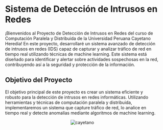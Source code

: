 # Sistema de Detección de Intrusos en Redes

¡Bienvenidos al Proyecto de Detección de Intrusos en Redes del curso de Computación Paralela y Distribuida de la Universidad Peruana Cayetano Heredia! En este proyecto, desarrollaré un sistema avanzado de detección de intrusos en redes (IDS) capaz de capturar y analizar tráfico de red en tiempo real utilizando técnicas de machine learning. Este sistema está diseñado para identificar y alertar sobre actividades sospechosas en la red, contribuyendo así a la seguridad y protección de la información.

## Objetivo del Proyecto

El objetivo principal de este proyecto es crear un sistema eficiente y robusto para la detección de intrusos en redes informáticas. Utilizando herramientas y técnicas de computación paralela y distribuida, implementaremos un sistema que capture tráfico de red, lo analice en tiempo real y detecte anomalías mediante algoritmos de machine learning.

<p align="center">
  <img src="https://github.com/anttox/Proyecto-CPD/assets/118635410/c4d664f2-49f4-4af4-bd21-6d79af831981" alt="cayetano">
</p>

